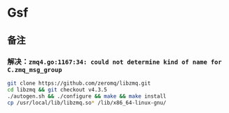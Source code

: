 # Gsf

## 备注

### 解决：`zmq4.go:1167:34: could not determine kind of name for C.zmq_msg_group`

```bash
git clone https://github.com/zeromq/libzmq.git
cd libzmq && git checkout v4.3.5
./autogen.sh && ./configure && make && make install
cp /usr/local/lib/libzmq.so* /lib/x86_64-linux-gnu/
```
